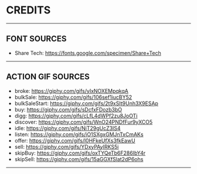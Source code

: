 # CREDITS

---

## FONT SOURCES

- Share Tech: <https://fonts.google.com/specimen/Share+Tech>

---

## ACTION GIF SOURCES

- broke: <https://giphy.com/gifs/yIxNOXEMpqkqA>
- bulkSale: <https://giphy.com/gifs/106sef1iucBY52>
- bulkSaleStart: <https://giphy.com/gifs/2t9xSIt9Unh3X9ESAp>
- buy: <https://giphy.com/gifs/sDcfxFDozb3bO>
- digg: <https://giphy.com/gifs/cLfL4dWPf2zu8JoOTi>
- discover: <https://giphy.com/gifs/WnO24PNDfFur9yXCO5>
- idle: <https://giphy.com/gifs/NiT29gUcZ3IS4>
- listen: <https://giphy.com/gifs/iO1SXgxGMJnTxCmAKs>
- offer: <https://giphy.com/gifs/l0HFkeUfXs3fkEawU>
- sell: <https://giphy.com/gifs/YDxyPAyIRKS5i>
- skipBuy: <https://giphy.com/gifs/oxTYQeTb6F286IbY4r>
- skipSell: <https://giphy.com/gifs/15aGGXfSlat2dP6ohs>

---
